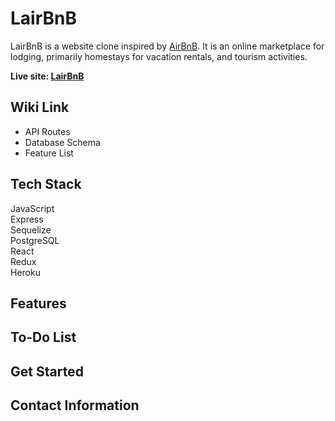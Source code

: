 
# LairBnB

LairBnB is a website clone inspired by [AirBnB](https://www.airbnb.com/). It is an online marketplace for lodging, primarily homestays for vacation rentals, and tourism activities.

**Live site: [LairBnB](https://airbnb-api-logan.herokuapp.com/)**

## Wiki Link

 - API Routes
 - Database Schema
 - Feature List
 
## Tech Stack

JavaScript  
Express  
Sequelize  
PostgreSQL  
React  
Redux  
Heroku  

## Features

## To-Do List

## Get Started

## Contact Information
